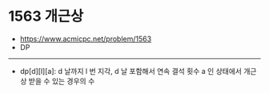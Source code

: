 # 1563 개근상

- https://www.acmicpc.net/problem/1563
- DP
---
- dp[d][l][a]: d 날까지 l 번 지각, d 날 포함해서 연속 결석 횟수 a 인 상태에서 개근상 받을 수 있는 경우의 수
